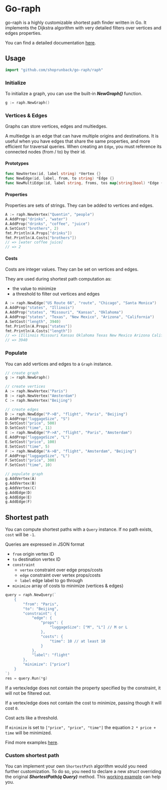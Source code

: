 # Go-raph

go-raph is a highly customizable shortest path finder written in Go. It implements the Dijkstra algorithm with very detailed filters over vertices and edges properties.

You can find a detailed documentation [here](https://godoc.org/github.com/shoprunback/go-raph/raph).

## Usage

```go
import "github.com/shoprunback/go-raph/raph"
```

### Initialize

To initialize a graph, you can use the built-in **_NewGraph()_** function.

```go
g := raph.NewGraph()
```

### Vertices & Edges

Graphs can store vertices, edges and multiedges.

A multiedge is an edge that can have multiple origins and destinations. It is useful when you have edges that share the same properties, and more efficient for traversal queries. When creating an `Edge`, you must reference its connected nodes (from / to) by their id.

#### Prototypes

```go
func NewVertex(id, label string) *Vertex {}
func NewEdge(id, label, from, to string) *Edge {}
func NewMultiEdge(id, label string, froms, tos map[string]bool) *Edge {}
```

#### Properties

Properties are sets of strings. They can be added to vertices and edges.

```go
A := raph.NewVertex("Quentin", "people")
A.AddProp("drinks", "water")
A.AddProp("drinks", "coffee", "juice")
A.SetCost("brothers", 2)
fmt.Println(A.Props["drinks"])
fmt.Println(A.Costs["brothers"])
// => [water coffee juice]
// => 2
```

#### Costs

Costs are integer values. They can be set on vertices and edges.

They are used during shortest path computation as:
- the value to minimize
- a threshold to filter out vertices and edges

```go
A := raph.NewEdge("US Route 66", "route", "Chicago", "Santa Monica")
A.AddProp("states", "Illinois")
A.AddProp("states", "Missouri", "Kansas", "Oklahoma")
A.AddProp("states", "Texas", "New Mexico", "Arizona", "California")
A.SetCost("length", 3940)
fmt.Println(A.Props["states"])
fmt.Println(A.Costs["length"])
// => [Illinois Missouri Kansas Oklahoma Texas New Mexico Arizona California]
// => 3940
```

### Populate

You can add vertices and edges to a `Graph` instance.

```go
// create graph
g := raph.NewGraph()

// create vertices
A := raph.NewVertex("Paris")
B := raph.NewVertex("Amsterdam")
C := raph.NewVertex("Beijing")

// create edges
D := raph.NewEdge("P->B", "flight", "Paris", "Beijing")
D.AddProp("luggageSize", "S")
D.SetCost("price", 500)
D.SetCost("time", 11)
E := raph.NewEdge("P->A", "flight", "Paris", "Amsterdam")
E.AddProp("luggageSize", "L")
E.SetCost("price", 100)
E.SetCost("time", 5)
F := raph.NewEdge("A->B", "flight", "Amsterdam", "Beijing")
F.AddProp("luggageSize", "L")
F.SetCost("price", 300)
F.SetCost("time", 10)

// populate graph
g.AddVertex(A)
g.AddVertex(B)
g.AddVertex(C)
g.AddEdge(D)
g.AddEdge(E)
g.AddEdge(F)
```

## Shortest path

You can compute shortest paths with a `Query` instance. If no path exists, `cost` will be `-1`.

Queries are expressed in JSON format
- `from` origin vertex ID
- `to` destination vertex ID
- `constraint`
    - `vertex` constraint over edge props/costs
    - `edge` constraint over vertex props/costs
    - `label` edge label to go through
- `minimize` array of costs to minimize (vertices & edges)

```go
query = raph.NewQuery(`
    {
        "from": "Paris",
        "to": "Beijing",
        "constraint": {
            "edge": {
                "props": {
                    "luggageSize": ["M", "L"] // M or L
                },
                "costs": {
                    "time": 10 // at least 10
                }
            },
            "label": "flight"
        },
        "minimize": ["price"]
    }
`)
res = query.Run(*g)
```

If a vertex/edge does not contain the property specified by the constraint, it will not be filtered out.

If a vertex/edge does not contain the cost to minimize, passing though it will cost `0`.

Cost acts like a threshold.

If `minimize` is set to `["price", "price", "time"]` the equation `2 * price + time` will be minimized.

Find more examples [here](example/flight/main.go).

### Custom shortest path

You can implement your own `ShortestPath` algorithm would you need further customization. To do so, you need to declare a new _struct_ overriding the original **_ShortestPath(q Query)_** method. This [working example](example/mydijkstra/main.go) can help you.
